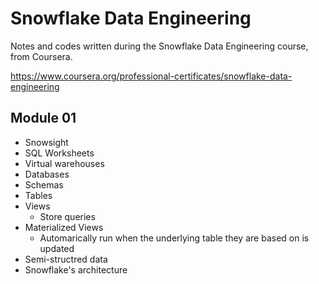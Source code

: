 # Snowflake Data Engineering

Notes and codes written during the Snowflake Data Engineering course, from Coursera.

https://www.coursera.org/professional-certificates/snowflake-data-engineering

## Module 01

- Snowsight
- SQL Worksheets
- Virtual warehouses
- Databases
 - Schemas
 - Tables
 - Views
    - Store queries
 - Materialized Views
    - Automarically run when the underlying table they are based on is updated
- Semi-structred data
- Snowflake's architecture
